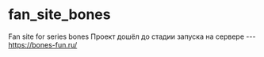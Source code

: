 # fan_site_bones
 Fan site for series bones 
Проект дошёл до стадии запуска на сервере --- https://bones-fun.ru/